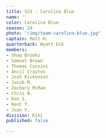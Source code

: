 ```yaml
---
title: S24 - Carolina Blue
name: ''
color: Carolina Blue
season: 24
photo: "/img/team-carolina-blue.jpg"
captain: Matt H.
quarterback: Wyatt Eck
members:
- Shaq Brooks
- Samuel Brown
- Thomas Cassini
- Ancil Crayton
- Josh Kickenson
- Jacob M.
- Zachary McRae
- Chris N.
- Ron S.
- Kent T.
- Juan V.
division: Kiki
published: false

---
```

